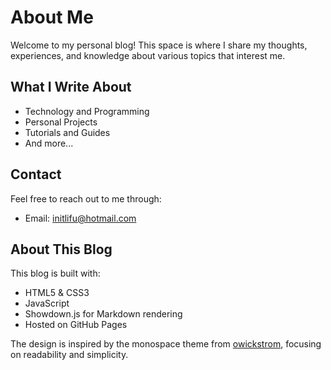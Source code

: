 # About Me

Welcome to my personal blog! This space is where I share my thoughts, experiences, and knowledge about various topics that interest me.

## What I Write About

- Technology and Programming
- Personal Projects
- Tutorials and Guides
- And more...

## Contact

Feel free to reach out to me through:
- Email: initlifu@hotmail.com


## About This Blog

This blog is built with:
- HTML5 & CSS3
- JavaScript
- Showdown.js for Markdown rendering
- Hosted on GitHub Pages

The design is inspired by the monospace theme from [owickstrom](https://owickstrom.github.io/the-monospace-web/), focusing on readability and simplicity.
